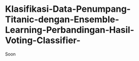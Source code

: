 # Klasifikasi-Data-Penumpang-Titanic-dengan-Ensemble-Learning-Perbandingan-Hasil-Voting-Classifier-
Soon
